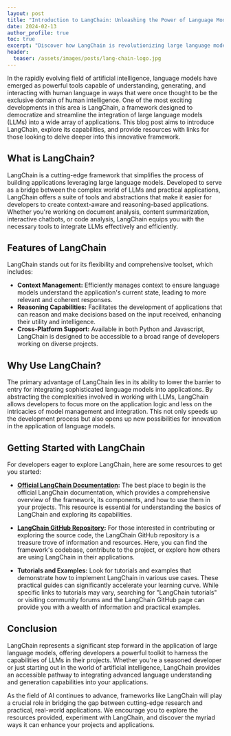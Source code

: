 ```yaml
---
layout: post
title: "Introduction to LangChain: Unleashing the Power of Language Models in Your Applications"
date: 2024-02-13
author_profile: true
toc: true
excerpt: "Discover how LangChain is revolutionizing large language model integration. This innovative framework simplifies LLM application development."
header:
  teaser: /assets/images/posts/lang-chain-logo.jpg
---
```

In the rapidly evolving field of artificial intelligence, language models have emerged as powerful tools capable of understanding, generating, and interacting with human language in ways that were once thought to be the exclusive domain of human intelligence. One of the most exciting developments in this area is LangChain, a framework designed to democratize and streamline the integration of large language models (LLMs) into a wide array of applications. This blog post aims to introduce LangChain, explore its capabilities, and provide resources with links for those looking to delve deeper into this innovative framework.

## What is LangChain?

LangChain is a cutting-edge framework that simplifies the process of building applications leveraging large language models. Developed to serve as a bridge between the complex world of LLMs and practical applications, LangChain offers a suite of tools and abstractions that make it easier for developers to create context-aware and reasoning-based applications. Whether you're working on document analysis, content summarization, interactive chatbots, or code analysis, LangChain equips you with the necessary tools to integrate LLMs effectively and efficiently.

## Features of LangChain

LangChain stands out for its flexibility and comprehensive toolset, which includes:

- **Context Management:** Efficiently manages context to ensure language models understand the application's current state, leading to more relevant and coherent responses.
- **Reasoning Capabilities:** Facilitates the development of applications that can reason and make decisions based on the input received, enhancing their utility and intelligence.
- **Cross-Platform Support:** Available in both Python and Javascript, LangChain is designed to be accessible to a broad range of developers working on diverse projects.

## Why Use LangChain?

The primary advantage of LangChain lies in its ability to lower the barrier to entry for integrating sophisticated language models into applications. By abstracting the complexities involved in working with LLMs, LangChain allows developers to focus more on the application logic and less on the intricacies of model management and integration. This not only speeds up the development process but also opens up new possibilities for innovation in the application of language models.

## Getting Started with LangChain

For developers eager to explore LangChain, here are some resources to get you started:

- **[Official LangChain Documentation](https://langchain.com/docs):** The best place to begin is the official LangChain documentation, which provides a comprehensive overview of the framework, its components, and how to use them in your projects. This resource is essential for understanding the basics of LangChain and exploring its capabilities.

- **[LangChain GitHub Repository](https://github.com/LangChain/langchain):** For those interested in contributing or exploring the source code, the LangChain GitHub repository is a treasure trove of information and resources. Here, you can find the framework's codebase, contribute to the project, or explore how others are using LangChain in their applications.

- **Tutorials and Examples:** Look for tutorials and examples that demonstrate how to implement LangChain in various use cases. These practical guides can significantly accelerate your learning curve. While specific links to tutorials may vary, searching for "LangChain tutorials" or visiting community forums and the LangChain GitHub page can provide you with a wealth of information and practical examples.

## Conclusion

LangChain represents a significant step forward in the application of large language models, offering developers a powerful toolkit to harness the capabilities of LLMs in their projects. Whether you're a seasoned developer or just starting out in the world of artificial intelligence, LangChain provides an accessible pathway to integrating advanced language understanding and generation capabilities into your applications.

As the field of AI continues to advance, frameworks like LangChain will play a crucial role in bridging the gap between cutting-edge research and practical, real-world applications. We encourage you to explore the resources provided, experiment with LangChain, and discover the myriad ways it can enhance your projects and applications.
